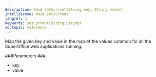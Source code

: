 ```yaml
---
description: Void setCurrent(String key, String value)
intellisense: Void.setCurrent
langref: 1
keywords: setCurrent(String,String)
so.topic: reference
---
```



Map the given key and value in the map of the values common for all the SuperOffice web applications running.




###Parameters:###


- key
- value


